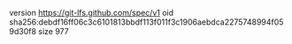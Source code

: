 version https://git-lfs.github.com/spec/v1
oid sha256:debdf16ff06c3c6101813bbdf113f011f3c1906aebdca2275748994f059d30f8
size 977
